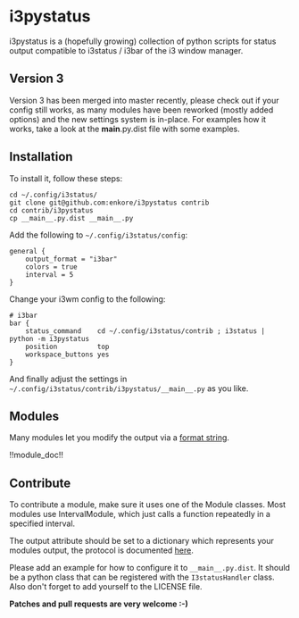 # i3pystatus

i3pystatus is a (hopefully growing) collection of python scripts for 
status output compatible to i3status / i3bar of the i3 window manager.

## Version 3

Version 3 has been merged into master recently, please check out if your config still works,
as many modules have been reworked (mostly added options) and the new settings system is in-place.
For examples how it works, take a look at the __main__.py.dist file with some examples.

## Installation

To install it, follow these steps:

    cd ~/.config/i3status/
    git clone git@github.com:enkore/i3pystatus contrib
    cd contrib/i3pystatus
    cp __main__.py.dist __main__.py

Add the following to `~/.config/i3status/config`:

    general {
        output_format = "i3bar"
        colors = true
        interval = 5
    }

Change your i3wm config to the following:

    # i3bar
    bar {
        status_command    cd ~/.config/i3status/contrib ; i3status | python -m i3pystatus
        position          top
        workspace_buttons yes
    }

And finally adjust the settings in `~/.config/i3status/contrib/i3pystatus/__main__.py`
as you like. 

## Modules

Many modules let you modify the output via a
[format string](http://docs.python.org/3/library/string.html#formatstrings).

!!module_doc!!

## Contribute

To contribute a module, make sure it uses one of the Module classes. Most modules
use IntervalModule, which just calls a function repeatedly in a specified interval.

The output attribute should be set to a dictionary which represents your modules output,
the protocol is documented [here](http://i3wm.org/docs/i3bar-protocol.html).

Please add an example for how to configure it to `__main__.py.dist`. It should be
a python class that can be registered with the `I3statusHandler` class. Also don't
forget to add yourself to the LICENSE file.

**Patches and pull requests are very welcome :-)**
